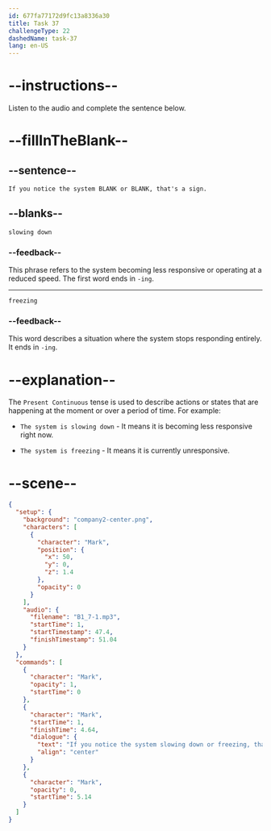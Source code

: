 ```yaml
---
id: 677fa77172d9fc13a8336a30
title: Task 37
challengeType: 22
dashedName: task-37
lang: en-US
---
```


<!-- (audio) Mark: If you notice the system slowing down or freezing, that's a sign. -->

# --instructions--

Listen to the audio and complete the sentence below.

# --fillInTheBlank--

## --sentence--

`If you notice the system BLANK or BLANK, that's a sign.`

## --blanks--

`slowing down`

### --feedback--

This phrase refers to the system becoming less responsive or operating at a reduced speed. The first word ends in `-ing`.

---

`freezing`

### --feedback--

This word describes a situation where the system stops responding entirely. It ends in `-ing`.

# --explanation--

The `Present Continuous` tense is used to describe actions or states that are happening at the moment or over a period of time. For example:

- `The system is slowing down` - It means it is becoming less responsive right now.

- `The system is freezing` - It means it is currently unresponsive.

# --scene--

```json
{
  "setup": {
    "background": "company2-center.png",
    "characters": [
      {
        "character": "Mark",
        "position": {
          "x": 50,
          "y": 0,
          "z": 1.4
        },
        "opacity": 0
      }
    ],
    "audio": {
      "filename": "B1_7-1.mp3",
      "startTime": 1,
      "startTimestamp": 47.4,
      "finishTimestamp": 51.04
    }
  },
  "commands": [
    {
      "character": "Mark",
      "opacity": 1,
      "startTime": 0
    },
    {
      "character": "Mark",
      "startTime": 1,
      "finishTime": 4.64,
      "dialogue": {
        "text": "If you notice the system slowing down or freezing, that's a sign.",
        "align": "center"
      }
    },
    {
      "character": "Mark",
      "opacity": 0,
      "startTime": 5.14
    }
  ]
}
```
